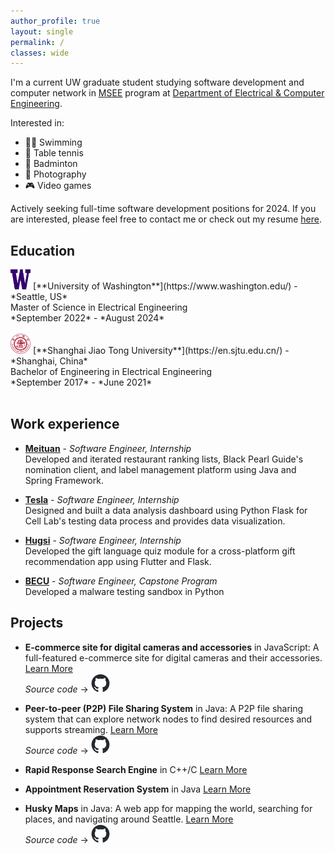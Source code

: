 ```yaml
---
author_profile: true
layout: single
permalink: /
classes: wide
---
```

I'm a current UW graduate student studying software development and computer network in [MSEE](https://www.ece.uw.edu/academics/grad/) program at [Department of Electrical & Computer Engineering](https://www.ece.uw.edu/).

Interested in:
* 🏊‍♂️ Swimming
* 🏓 Table tennis
* 🏸 Badminton
* 📸 Photography
* 🎮 Video games

Actively seeking full-time software development positions for 2024. If you are interested, please feel free to contact me or check out my resume [here](/assets/files/andrew_zhang_general_0620.pdf).

## Education
<img src="/assets/images/uw.png" alt="uw" width="32px" height="32px">
[**University of Washington**](https://www.washington.edu/) - *Seattle, US* <br />
Master of Science in Electrical Engineering <br />
*September 2022* - *August 2024* <br /><br />

<img src="/assets/images/sjtu.png" alt="sjtu" width="32px" height="32px">
[**Shanghai Jiao Tong University**](https://en.sjtu.edu.cn/) - *Shanghai, China* <br />
Bachelor of Engineering in Electrical Engineering <br />
*September 2017* - *June 2021* <br /><br />

## Work experience
* [**Meituan**](https://en.wikipedia.org/wiki/Meituan) - *Software Engineer, Internship* <br />
Developed and iterated restaurant ranking lists, Black Pearl Guide's nomination client, and label management platform using Java and Spring Framework.

* [**Tesla**](https://www.tesla.com/) - *Software Engineer, Internship* <br />
Designed and built a data analysis dashboard using Python Flask for Cell Lab's testing data process and provides data visualization.

* [**Hugsi**](https://www.hugsi.com/) - *Software Engineer, Internship* <br />
Developed the gift language quiz module for a cross-platform gift recommendation app using Flutter and Flask.

* [**BECU**](https://www.becu.org/) - *Software Engineer, Capstone Program* <br />
Developed a malware testing sandbox in Python


## Projects
* **E-commerce site for digital cameras and accessories** in JavaScript: A full-featured e-commerce site for digital cameras and their accessories.  [Learn More](/e-commerce) <br /> *Source code* -> <a href="https://github.com/uwandrew72/E-commerce-Site" title="e-comm"><img src="/assets/images/github-mark.png" alt="e-comm" width="30px" height="30px"></a>

* **Peer-to-peer (P2P) File Sharing System** in Java: A P2P file sharing system that can explore network nodes to find desired resources and supports streaming. [Learn More](/peer-to-peer) <br /> *Source code* -> <a href="https://github.com/uwandrew72/p2pFileSharing" title="ptop"><img src="/assets/images/github-mark.png" alt="github" width="30px" height="30px"></a>

* **Rapid Response Search Engine** in C++/C [Learn More](/search-engine)

* **Appointment Reservation System** in Java [Learn More](/appo-reserve)

* **Husky Maps** in Java: A web app for mapping the world, searching for places, and navigating around Seattle. [Learn More](/husky-map) <br /> *Source code* -> <a href="https://github.com/sgyli87/HM_Project" title="husky-map"><img src="/assets/images/github-mark.png" alt="husky-map" width="30px" height="30px"></a>


